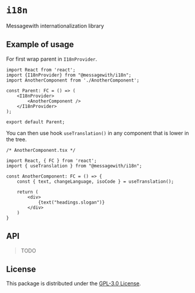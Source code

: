 # `i18n`

Messagewith internationalization library

## Example of usage

For first wrap parent in `I18nProvider`.

```tsx
import React from 'react';
import {I18nProvider} from "@messagewith/i18n";
import AnotherComponent from './AnotherComponent';

const Parent: FC = () => (
    <I18nProvider>
        <AnotherComponent />
    </I18nProvider>
);

export default Parent;

```

You can then use hook `useTranslation()` in any component that is lower in the tree.

```tsx
/* AnotherComponent.tsx */

import React, { FC } from 'react';
import { useTranslation } from "@messagewith/i18n";

const AnotherComponent: FC = () => {
    const { text, changeLanguage, isoCode } = useTranslation();
    
    return (
        <div>
            {text("headings.slogan")}
        </div>
    )
}
```

## API

> TODO

## License
This package is distributed under the [GPL-3.0 License](https://github.com/messagewith/messagewith/blob/main/LICENSE).